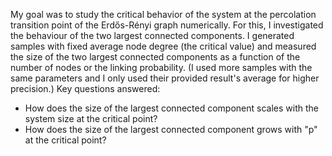 My goal was to study the critical behavior of the system at the percolation transition point of the Erdős-Rényi graph numerically. For this, I investigated the behaviour of the two largest connected components. I generated samples with fixed average node degree (the critical value) and measured the size of the two largest connected components as a function of the number of nodes or the linking probability. (I used more samples with the same parameters and I only used their provided result's average for higher precision.)
Key questions answered:
- How does the size of the largest connected component scales with the system size at the critical point?
- How does the size of the largest connected component grows with "p"  at the critical point?
